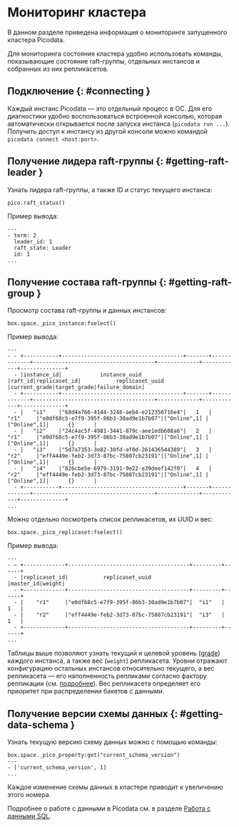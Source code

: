 # Мониторинг кластера
В данном разделе приведена информация о мониторинге запущенного кластера Picodata.

Для мониторинга состояния кластера удобно использовать команды,
показывающие состояние raft-группы, отдельных инстансов и собранных из
них репликасетов.

## Подключение {: #connecting }
Каждый инстанс Picodata — это отдельный процесс в ОС. Для его
диагностики удобно воспользоваться встроенной консолью, которая
автоматически открывается после запуска инстанса (`picodata run ...`).
Получить доступ к инстансу из другой консоли можно командой `picodata
connect <host:port>`.

## Получение лидера raft-группы {: #getting-raft-leader }
Узнать лидера raft-группы, а также ID и статус текущего инстанса:
```
pico.raft_status()
```

Пример вывода:
```
---
- term: 2
  leader_id: 1
  raft_state: Leader
  id: 1
...

```
## Получение состава raft-группы {: #getting-raft-group }
Просмотр состава raft-группы и данных инстансов:
```
box.space._pico_instance:fselect()
```
Пример вывода:
```
---
- - ​+-----------+--------------------------------------+-------+-------------+--------------------------------------+-------------+------------+--------------+
  - ​|instance_id|            instance_uuid             |raft_id|replicaset_id|           replicaset_uuid            |current_grade|target_grade|failure_domain|
  - ​+-----------+--------------------------------------+-------+-------------+--------------------------------------+-------------+------------+--------------+
  - ​|   "i1"    |"68d4a766-4144-3248-aeb4-e212356716e4"|   1   |    "r1"     |"e0df68c5-e7f9-395f-86b3-30ad9e1b7b07"|["Online",1] |["Online",1]|      {}      |
  - ​|   "i2"    |"24c4ac5f-4981-3441-879c-aee1edb608a6"|   2   |    "r1"     |"e0df68c5-e7f9-395f-86b3-30ad9e1b7b07"|["Online",1] |["Online",1]|      {}      |
  - ​|   "i3"    |"5d7a7353-3e82-30fd-af0d-261436544389"|   3   |    "r2"     |"eff4449e-feb2-3d73-87bc-75807cb23191"|["Online",1] |["Online",1]|      {}      |
  - ​|   "i4"    |"826cbe5e-6979-3191-9e22-e39deef142f0"|   4   |    "r2"     |"eff4449e-feb2-3d73-87bc-75807cb23191"|["Online",1] |["Online",1]|      {}      |
  - ​+-----------+--------------------------------------+-------+-------------+--------------------------------------+-------------+------------+--------------+
...

```

Можно отдельно посмотреть список репликасетов, их UUID и вес:
```
box.space._pico_replicaset:fselect()
```
Пример вывода:
```
---
- — ​+-------------+--------------------------------------+---------+------+
  - ​|replicaset_id|           replicaset_uuid            |master_id|weight|
  - ​+-------------+--------------------------------------+---------+------+
  - ​|    "r1"     |"e0df68c5-e7f9-395f-86b3-30ad9e1b7b07"|  "i1"   |  1   |
  - ​|    "r2"     |"eff4449e-feb2-3d73-87bc-75807cb23191"|  "i3"   |  1   |
  - ​+-------------+--------------------------------------+---------+------+
...

```
Таблицы выше позволяют узнать текущий и целевой уровень ([grade](../overview/glossary.md#грейд-grade))
каждого инстанса, а также вес (`weight`) репликасета. Уровни отражают
конфигурацию остальных инстансов относительно текущего, а вес
репликасета — его наполненность репликами согласно фактору репликации
(см. [подробнее](../architecture/clustering)). Вес репликасета определяет его
приоритет при распределении бакетов с данными.

## Получение версии схемы данных {: #getting-data-schema }

Узнать текущую версию схему данных можно с помощью команды:
```
box.space._pico_property:get("current_schema_version")
---
- ['current_schema_version', 1]
...
```
Каждое изменение схемы данных в кластере приводит к
увеличению этого номера.

Подробнее о работе с данными в Picodata см. в разделе
[Работа с данными SQL](../sql_examples).
